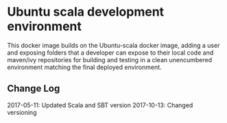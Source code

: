 # Ubuntu scala development environment

This docker image builds on the Ubuntu-scala docker image, adding a user and exposing folders that a developer can expose to their local code and maven/ivy repositories for building and testing in a clean unencumbered environment matching the final deployed environment.

## Change Log

2017-05-11: Updated Scala and SBT version
2017-10-13: Changed versioning
